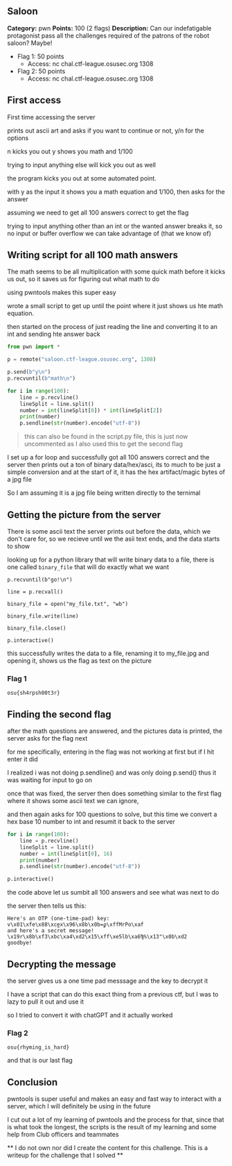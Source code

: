 ## Saloon 
**Category:** pwn **Points:** 100 (2 flags) **Description:** Can our indefatigable protagonist pass all the challenges required of the patrons of the robot saloon? Maybe!

- Flag 1: 50 points
    - Access: nc chal.ctf-league.osusec.org 1308
- Flag 2: 50 points
    - Access: nc chal.ctf-league.osusec.org 1308


## First access

First time accessing the server

prints out ascii art and asks if you want to continue or not, y/n for the options

n kicks you out
y shows you math and 1/100 

trying to input anything else will kick you out as well

the program kicks you out at some automated point.

with y as the input it shows you a math equation and 1/100, then asks for the answer

assuming we need to get all 100 answers correct to get the flag

trying to input anything other than an int or the wanted answer breaks it, so no input or buffer overflow we can take advantage of (that we know of)

## Writing script for all 100 math answers

The math seems to be all multiplication with some quick math before it kicks us out, so it saves us for figuring out what math to do

using pwntools makes this super easy

wrote a small script to get up until the point where it just shows us hte math equation.

then started on the process of just reading the line and converting it to an int and sending hte answer back

```python
from pwn import *

p = remote("saloon.ctf-league.osusec.org", 1308)

p.send(b"y\n")
p.recvuntil(b"math\n")

for i in range(100):
    line = p.recvline()
    lineSplit = line.split()
    number = int(lineSplit[0]) * int(lineSplit[2])
    print(number)
    p.sendline(str(number).encode("utf-8"))
```

> this can also be found in the script.py file, this is just now uncommented as I also used this to get the second flag

I set up a for loop and successfully got all 100 answers correct and the server then prints out a ton of binary data/hex/asci, its to much to be just a simple conversion and at the start of it, it has the hex artifact/magic bytes of a jpg file

So I am assuming it is a jpg file being written directly to the ternimal

## Getting the picture from the server

There is some ascii text the server prints out before the data, which we don't care for, so we recieve until we the asii text ends, and the data starts to show

looking up for a python library that will write binary data to a file, there is one called `binary_file` that will do exactly what we want

```shell
p.recvuntil(b"go!\n")

line = p.recvall()

binary_file = open("my_file.txt", "wb")

binary_file.write(line)
 
binary_file.close()

p.interactive() 
```

this successfully writes the data to a file, renaming it to my_file.jpg and opening it, shows us the flag as text on the picture

### Flag 1

```shell
osu{sh4rpsh00t3r}
```

## Finding the second flag

after the math questions are answered, and the pictures data is printed, the server asks for the flag next

for me specifically, entering in the flag was not working at first but if I hit enter it did

I realized i was not doing p.sendline() and was only doing p.send() thus it was waiting for input to go on

once that was fixed, the server then does something similar to the first flag where it shows some ascii text we can ignore, 

and then again asks for 100 questions to solve, but this time we convert a hex base 10 number to int and resumit it back to the server

```python
for i in range(100):
    line = p.recvline()
    lineSplit = line.split()
    number = int(lineSplit[0], 16)
    print(number)
    p.sendline(str(number).encode("utf-8"))

p.interactive()
```

the code above let us sumbit all 100 answers and see what was next to do

the server then tells us this:

```shell
Here's an OTP (one-time-pad) key:
v\x01\xfe\x88\xce̫x\x96\x8b\x0b=ϼ\xffMrPo\xaf
and here's a secret message!
\x19r\x8b\xf3\xbc\xa4\xd2\x15\xff\xe5lb\xa6Ϡ%\x13"\x0b\xd2
goodbye!
```

## Decrypting the message

the server gives us a one time pad messsage and the key to decrypt it

I have a script that can do this exact thing from a previous ctf, but I was to lazy to pull it out and use it

so I tried to convert it with chatGPT and it actually worked

### Flag 2

```shell
osu{rhyming_is_hard}
```

and that is our last flag

## Conclusion

pwntools is super useful and makes an easy and fast way to interact with a server, which I will definitely be using in the future

I cut out a lot of my learning of pwntools and the process for that, since that is what took the longest, the scripts is the result of my learning and some help from Club officers and teammates

** I do not own nor did I create the content for this challenge. This is a writeup for the challenge that I solved **
